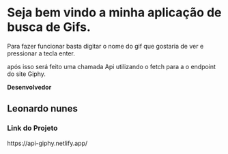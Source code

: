 <h1 aling='center'>Seja bem vindo a minha aplicação de busca de Gifs.</h1>

<p>Para fazer funcionar basta digitar o nome do gif que gostaria de ver e pressionar a tecla enter.</p>

<p>após isso será feito uma chamada Api utilizando o fetch para a o endpoint do site Giphy.</p>


<p><strong>Desenvolvedor</strong></p>
<h2>Leonardo nunes</h2>

<h3>Link do Projeto</h3>
<p>https://api-giphy.netlify.app/</p>
